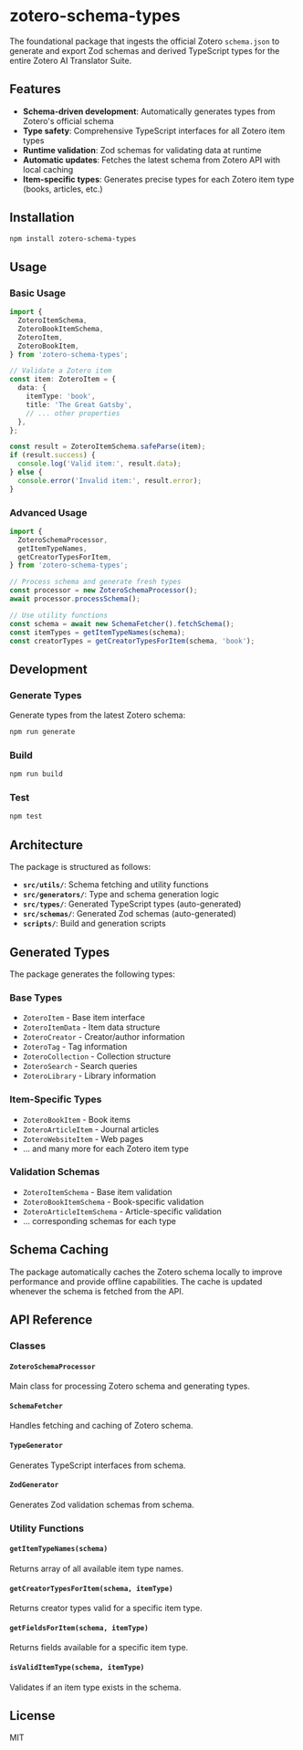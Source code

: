 # zotero-schema-types

The foundational package that ingests the official Zotero `schema.json` to
generate and export Zod schemas and derived TypeScript types for the entire
Zotero AI Translator Suite.

## Features

- **Schema-driven development**: Automatically generates types from Zotero's
  official schema
- **Type safety**: Comprehensive TypeScript interfaces for all Zotero item types
- **Runtime validation**: Zod schemas for validating data at runtime
- **Automatic updates**: Fetches the latest schema from Zotero API with local
  caching
- **Item-specific types**: Generates precise types for each Zotero item type
  (books, articles, etc.)

## Installation

```bash
npm install zotero-schema-types
```

## Usage

### Basic Usage

```typescript
import {
  ZoteroItemSchema,
  ZoteroBookItemSchema,
  ZoteroItem,
  ZoteroBookItem,
} from 'zotero-schema-types';

// Validate a Zotero item
const item: ZoteroItem = {
  data: {
    itemType: 'book',
    title: 'The Great Gatsby',
    // ... other properties
  },
};

const result = ZoteroItemSchema.safeParse(item);
if (result.success) {
  console.log('Valid item:', result.data);
} else {
  console.error('Invalid item:', result.error);
}
```

### Advanced Usage

```typescript
import {
  ZoteroSchemaProcessor,
  getItemTypeNames,
  getCreatorTypesForItem,
} from 'zotero-schema-types';

// Process schema and generate fresh types
const processor = new ZoteroSchemaProcessor();
await processor.processSchema();

// Use utility functions
const schema = await new SchemaFetcher().fetchSchema();
const itemTypes = getItemTypeNames(schema);
const creatorTypes = getCreatorTypesForItem(schema, 'book');
```

## Development

### Generate Types

Generate types from the latest Zotero schema:

```bash
npm run generate
```

### Build

```bash
npm run build
```

### Test

```bash
npm test
```

## Architecture

The package is structured as follows:

- **`src/utils/`**: Schema fetching and utility functions
- **`src/generators/`**: Type and schema generation logic
- **`src/types/`**: Generated TypeScript types (auto-generated)
- **`src/schemas/`**: Generated Zod schemas (auto-generated)
- **`scripts/`**: Build and generation scripts

## Generated Types

The package generates the following types:

### Base Types

- `ZoteroItem` - Base item interface
- `ZoteroItemData` - Item data structure
- `ZoteroCreator` - Creator/author information
- `ZoteroTag` - Tag information
- `ZoteroCollection` - Collection structure
- `ZoteroSearch` - Search queries
- `ZoteroLibrary` - Library information

### Item-Specific Types

- `ZoteroBookItem` - Book items
- `ZoteroArticleItem` - Journal articles
- `ZoteroWebsiteItem` - Web pages
- ... and many more for each Zotero item type

### Validation Schemas

- `ZoteroItemSchema` - Base item validation
- `ZoteroBookItemSchema` - Book-specific validation
- `ZoteroArticleItemSchema` - Article-specific validation
- ... corresponding schemas for each type

## Schema Caching

The package automatically caches the Zotero schema locally to improve
performance and provide offline capabilities. The cache is updated whenever the
schema is fetched from the API.

## API Reference

### Classes

#### `ZoteroSchemaProcessor`

Main class for processing Zotero schema and generating types.

#### `SchemaFetcher`

Handles fetching and caching of Zotero schema.

#### `TypeGenerator`

Generates TypeScript interfaces from schema.

#### `ZodGenerator`

Generates Zod validation schemas from schema.

### Utility Functions

#### `getItemTypeNames(schema)`

Returns array of all available item type names.

#### `getCreatorTypesForItem(schema, itemType)`

Returns creator types valid for a specific item type.

#### `getFieldsForItem(schema, itemType)`

Returns fields available for a specific item type.

#### `isValidItemType(schema, itemType)`

Validates if an item type exists in the schema.

## License

MIT
